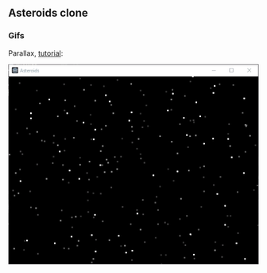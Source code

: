 ## Asteroids clone

### Gifs

Parallax, [tutorial](http://veloc1.me/blog/5):

![parallax gif](gifs/space2.gif) 

